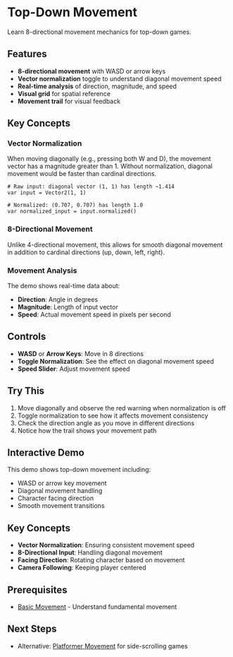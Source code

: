 # Top-Down Movement

<!-- embed-gdEmbed: {$PATH}/top_down_movement -->


Learn 8-directional movement mechanics for top-down games.

## Features

- **8-directional movement** with WASD or arrow keys
- **Vector normalization** toggle to understand diagonal movement speed
- **Real-time analysis** of direction, magnitude, and speed
- **Visual grid** for spatial reference
- **Movement trail** for visual feedback

## Key Concepts

### Vector Normalization
When moving diagonally (e.g., pressing both W and D), the movement vector has a magnitude greater than 1. Without normalization, diagonal movement would be faster than cardinal directions.

```gdscript
# Raw input: diagonal vector (1, 1) has length ~1.414
var input = Vector2(1, 1)

# Normalized: (0.707, 0.707) has length 1.0
var normalized_input = input.normalized()
```

### 8-Directional Movement
Unlike 4-directional movement, this allows for smooth diagonal movement in addition to cardinal directions (up, down, left, right).

### Movement Analysis
The demo shows real-time data about:
- **Direction**: Angle in degrees
- **Magnitude**: Length of input vector
- **Speed**: Actual movement speed in pixels per second

## Controls

- **WASD** or **Arrow Keys**: Move in 8 directions
- **Toggle Normalization**: See the effect on diagonal movement speed
- **Speed Slider**: Adjust movement speed

## Try This

1. Move diagonally and observe the red warning when normalization is off
2. Toggle normalization to see how it affects movement consistency
3. Check the direction angle as you move in different directions
4. Notice how the trail shows your movement path

## Interactive Demo

This demo shows top-down movement including:
- WASD or arrow key movement
- Diagonal movement handling
- Character facing direction
- Smooth movement transitions


## Key Concepts

- **Vector Normalization**: Ensuring consistent movement speed
- **8-Directional Input**: Handling diagonal movement
- **Facing Direction**: Rotating character based on movement
- **Camera Following**: Keeping player centered

## Prerequisites

- [Basic Movement](../basic_movement/) - Understand fundamental movement

## Next Steps

- Alternative: [Platformer Movement](../platformer_movement/) for side-scrolling games
